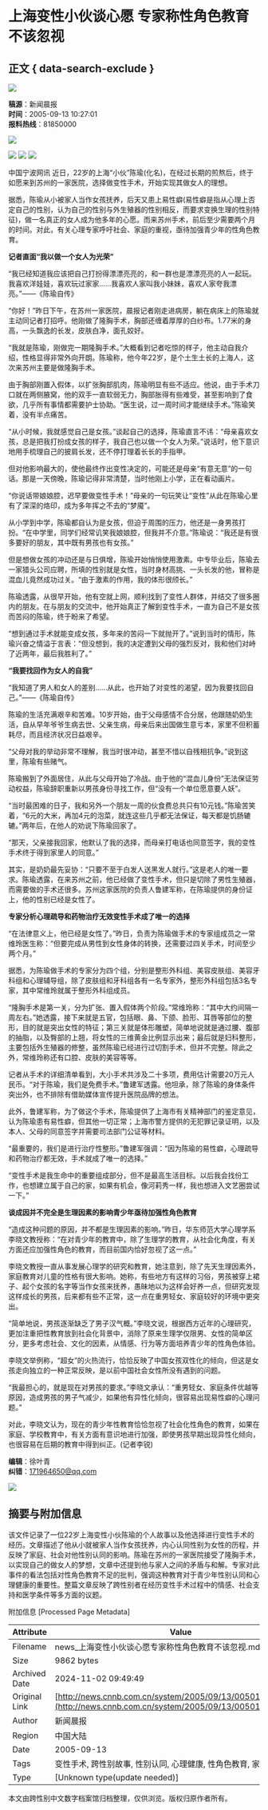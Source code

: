 # 上海变性小伙谈心愿 专家称性角色教育不该忽视

## 正文 { data-search-exclude }


![](http://news.cnnb.com.cn/packages/2015/images/1_2.jpg)

**稿源**：新闻晨报  
**时间**：2005-09-13 10:27:01  
**报料热线**：81850000

![](http://news.cnnb.com.cn/packages/2015/images/erweima.png)

![](http://news.cnnb.com.cn/packages/2015/images/1_14.jpg) ![](http://news.cnnb.com.cn/packages/2015/images/1_15.jpg) ![](http://news.cnnb.com.cn/packages/2015/images/1_16.png)

中国宁波网讯 近日，22岁的上海“小伙”陈瑜(化名)，在经过长期的煎熬后，终于如愿来到苏州的一家医院，选择做变性手术，开始实现其做女人的理想。

据悉，陈瑜从小被家人当作女孩抚养，后天又患上易性癖(易性癖是指从心理上否定自己的性别，认为自己的性别与外生殖器的性别相反，而要求变换生理的性别特征)，做一名真正的女人成为他多年的心愿。而来苏州手术，前后至少需要两个月的时间。对此，有关心理专家呼吁社会、家庭的重视，亟待加强青少年的性角色教育。

**记者直面“我以做一个女人为光荣”**

“我已经知道我应该把自己打扮得漂漂亮亮的，和一群也是漂漂亮亮的人一起玩。我喜欢洋娃娃，喜欢玩过家家……我喜欢人家叫我小妹妹，喜欢人家夸我漂亮。”——《陈瑜自传》

“你好！”昨日下午，在苏州一家医院，晨报记者刚走进病房，躺在病床上的陈瑜就主动同记者打招呼。他刚做了隆胸手术，胸部还缠着厚厚的白纱布。1.77米的身高，一头飘逸的长发，皮肤白净，面孔姣好。

“我就是陈瑜，刚做完一期隆胸手术。”大概看到记者吃惊的样子，他主动自我介绍，性格显得非常外向开朗。陈瑜称，他今年22岁，是个土生土长的上海人，这次来苏州主要是做隆胸手术。

由于胸部刚置入假体，以扩张胸部肌肉，陈瑜明显有些不适应。他说，由于手术刀口就在两侧腋窝，他的双手一直软弱无力，胸部胀得有些难受，甚至影响到了食欲，几乎所有事情都需要护士协助。“医生说，过一周时间才能继续手术。”陈瑜笑着，没有半点痛苦。

“从小时候，我就感觉自己是女孩。”谈起自己的选择，陈瑜直言不讳：“母亲喜欢女孩，总是把我打扮成女孩的样子，我自己也以做一个女人为荣。”说话时，他下意识地用手梳理自己的披肩长发，还不停打理着长长的手指甲。

但对他影响最大的，使他最终作出变性决定的，可能还是母亲“有意无意”的一句话。那是一天傍晚，陈瑜记得非常清楚，当时他刚上小学，正在看动画片。

“你说话带娘娘腔，迟早要做变性手术！”母亲的一句玩笑让“变性”从此在陈瑜心里有了深深的烙印，成为多年挥之不去的“梦魇”。

从小学到中学，陈瑜都自认为是女孩，但迫于周围的压力，他还是一身男孩打扮。“在中学里，同学们经常讥笑我娘娘腔，但我并不介意。”陈瑜说：“我还是有很多要好的朋友，其中既有男孩也有女孩。”

但是想做女孩的冲动还是与日俱增，陈瑜开始悄悄使用激素。中专毕业后，陈瑜去一家猎头公司应聘，所填的性别就是女性，当时身材高挑、一头长发的他，冒称是混血儿竟然成功过关。“由于激素的作用，我的体形很颀长。”

陈瑜透露，从很早开始，他有空就上网，顺利找到了变性人群体，并结交了很多圈内的朋友。在与朋友的交流中，他开始真正了解到变性手术，一直为自己不是女孩而苦闷的陈瑜，终于盼来了希望。

“想到通过手术就能变成女孩，多年来的苦闷一下就抛开了。”说到当时的情形，陈瑜兴奋之情溢于言表：“但没想到，我的决定遭到父母的强烈反对，我和他们对峙了近两年，最后我胜利了。”

**“我要找回作为女人的自我”**

“我知道了男人和女人的差别……从此，也开始了对变性的渴望，因为我要找回自己。”——《陈瑜自传》

陈瑜的生活充满艰辛和苦难。10岁开始，由于父母感情不合分居，他跟随奶奶生活，自从早年爷爷生病去世、父亲生病，母亲后来出国做生意亏本，家里不但积蓄耗尽，而且经济状况日益艰辛。

“父母对我的举动非常不理解，我当时很冲动，甚至不惜以自残相抗争。”说到这里，陈瑜有些赌气。

陈瑜搬到了外面居住，从此与父母开始了冷战。由于他的“混血儿身份”无法保证劳动权益，陈瑜辞职重新以男孩身份寻找工作，但“没有一个单位愿意要人妖”。

“当时最困难的日子，我和另外一个朋友一周的伙食费总共只有10元钱。”陈瑜苦笑着，“6元的大米，再加4元的泡菜，就连这些几乎都无法保证，每天都是饥肠辘辘。”两年后，在他人的劝说下陈瑜回家了。

“那天，父亲接我回家，他默认了我的选择，而母亲打电话也同意签字，我的变性手术终于得到家里人的同意。”

其实，是奶奶最先妥协：“只要不至于白发人送黑发人就行。”这是老人的唯一要求。陈瑜透露，在来苏州之前，他已经做了变性手术，但只是切除了男性生殖器，而需要做的手术还很多。苏州这家医院的负责人鲁建军称，在陈瑜提供的身份证上，他的性别已经是女性了。

**专家分析心理疏导和药物治疗无效变性手术成了唯一的选择**

“在法律意义上，他已经是女性了。”昨日，负责为陈瑜做手术的专家组成员之一常维玲医生称：“但要完成从男性到女性身体的转换，还需要过四关手术，时间至少两个月。”

据悉，为陈瑜做手术的专家分为四个组，分别是整形外科组、美容皮肤组、美容牙科组和心理辅导组，除了皮肤组和牙科组各有一名专家外，整形外科组包括3名专家，其中常维玲就属于整形外科组成员。

“隆胸手术是第一关，分为扩张、置入假体两个阶段。”常维玲称：“其中大约间隔一周左右。”她透露，接下来就是五官，包括眼、鼻、下颌、脸形、耳唇等部位的整形，目的就是突出女性的特征；第三关就是体形雕塑，简单地说就是通过腰、腹部的抽脂，以及臀部的上翘，将女性的三维黄金比例显示出来；最后就是妇科整形，主要包括外生殖器的修整，虽然陈瑜已经进行过切割手术，但并不完整。除此之外，常维玲称还有口腔、皮肤的美容等等。

记者从手术的详细清单看到，大小手术共涉及二十多项，费用估计需要20万元人民币。“对于陈瑜，我们是免费手术。”鲁建军透露。他坦承，除了陈瑜的身体条件突出外，也不排除有借助媒体宣传提升医院品牌的想法。

此外，鲁建军称，为了做这个手术，陈瑜提供了上海市有关精神部门的鉴定意见，认为陈瑜患有易性癖，但其他一切正常；上海市警方提供的无犯罪记录证明，以及本人、父母的同意签字并需要司法部门公证等材料。

“最重要的，我们是进行治疗性整形。”鲁建军强调：“因为陈瑜的易性癖，心理疏导和药物治疗都无效，手术就成了唯一的选择。”

“变性手术是我生命中的重要组成部分，但不是最高生活目标。以后我会找份工作，也想建立属于自己的家，如果有机会，像河莉秀一样，我也想进入文艺圈尝试一下。”

**谈成因并不完全是生理因素的影响青少年亟待加强性角色教育**

“造成这种问题的原因，并不都是生理因素的影响。”昨日，华东师范大学心理学系李晓文教授称：“在对青少年的教育中，除了生理学的教育，从社会化角度，有关方面还应加强性角色的教育，而目前国内恰好忽视了这一点。”

李晓文教授一直从事发展心理学的研究和教育，她注意到，除了先天生理因素外，家庭教育对儿童的性格有很大影响。她称，有些地方有这样的习俗，男孩被穿上裙子、起个女孩的名字等当作女孩来抚养，愚昧地以为这样会好养一点，但研究发现这样成长的男孩，后来都有些不正常，这一点在重男轻女、家庭较好的环境中更突出。

“简单地说，男孩逐渐缺乏了男子汉气概。”李晓文说，根据西方近年的心理研究，更加注重把性教育放到社会化背景中，消除了原来生理学仅限男、女性的简单区分，更多考虑社会、文化的因素，从情感、行为等方面培养青少年的性角色体验。

李晓文举例称，“超女”的火热流行，恰恰反映了中国女孩双性化的倾向，但这是女孩走向独立的一种正常反映，是以前中国社会女性所没有遇到的问题。

“我最担心的，就是现在对男孩的要求。”李晓文承认：“重男轻女、家庭条件优越等原因，造成男孩的男子气减少，如果他有异性化倾向，很容易出现易性癖的心理问题。”

对此，李晓文认为，现在的青少年性教育恰恰忽视了社会化性角色的教育，如果在家庭、学校教育中，有关方面有意识地进行加强，即使男孩早期出现异性化倾向，也很容易在后期的教育中得到纠正。(记者李锐)

**编辑**：徐叶青  
**纠错**：[171964650@qq.com](mailto:171964650@qq.com)

![](http://www.cnnb.com.cn/pic/0/04/21/41/4214177_806742.jpg)

## 摘要与附加信息

<!-- tcd_abstract -->
该文件记录了一位22岁上海变性小伙陈瑜的个人故事以及他选择进行变性手术的经历。文章描述了他从小就被家人当作女孩抚养，内心认同性别为女性的历程，并反映了家庭、社会对他性别认同的影响。陈瑜在苏州的一家医院接受了隆胸手术，以实现自己的做女人的梦想，文章中还提到他与家人之间的矛盾与和解。专家对此事件的看法包括对性角色教育不足的批判，强调这种教育对于青少年性别认同和心理健康的重要性。整篇文章反映了跨性别者在经历变性手术过程中的情感、社会支持和医学条件等多方面的议题。
<!-- tcd_abstract_end -->

附加信息 [Processed Page Metadata]

| Attribute       | Value                                  |
|-----------------|----------------------------------------|
| Filename        | news_上海变性小伙谈心愿专家称性角色教育不该忽视.md                             |
| Size            | 9862 bytes                           |
| Archived Date   | 2024-11-02 09:49:49                             |
| Original Link   | [http://news.cnnb.com.cn/system/2005/09/13/005018082.shtml](http://news.cnnb.com.cn/system/2005/09/13/005018082.shtml)                       |
| Author          | 新闻晨报                               |
| Region          | 中国大陆                               |
| Date            | 2005-09-13                                 |
| Tags            | 变性手术, 跨性别故事, 性别认同, 心理健康, 性角色教育, 家庭影响                                 |
| Type            | [Unknown type(update needed)]                                 |
<!-- tcd_table_end -->

本文由跨性别中文数字档案馆归档整理，仅供浏览。版权归原作者所有。
